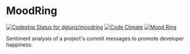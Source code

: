 # MoodRing
[![Codeship Status for dglunz/moodring](https://codeship.com/projects/0011bf30-7b52-0132-f2d5-7eecb8d10d08/status?branch=master)](https://codeship.com/projects/56249)
[![Code Climate](https://codeclimate.com/github/dglunz/moodring/badges/gpa.svg)](https://codeclimate.com/github/dglunz/moodring)
[![Mood Ring](http://moodring.black/repos/17/badge.svg)](http://moodring.black)

Sentiment analysis of a project's commit messages to promote developer
happiness.
